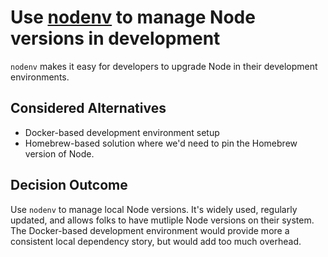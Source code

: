 # Use [nodenv](https://github.com/nodenv/nodenv) to manage Node versions in development

`nodenv` makes it easy for developers to upgrade Node in their development
environments.

## Considered Alternatives

* Docker-based development environment setup
* Homebrew-based solution where we'd need to pin the Homebrew version of Node.


## Decision Outcome

Use `nodenv` to manage local Node versions. It's widely used, regularly updated,
and allows folks to have mutliple Node versions on their system. The
Docker-based development environment would provide more a consistent local
dependency story, but would add too much overhead.
